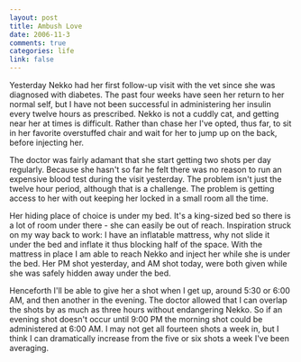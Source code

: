 ```yaml
--- 
layout: post
title: Ambush Love
date: 2006-11-3
comments: true
categories: life
link: false
---
```

Yesterday Nekko had her first follow-up visit with the vet since she was diagnosed with diabetes. The past four weeks have seen her return to her normal self, but I have not been successful in administering her insulin every twelve hours as prescribed. Nekko is not a cuddly cat, and getting near her at times is difficult. Rather than chase her I've opted, thus far, to sit in her favorite overstuffed chair and wait for her to jump up on the back, before injecting her.

The doctor was fairly adamant that she start getting two shots per day regularly. Because she hasn't so far he felt there was no reason to run an expensive blood test during the visit yesterday. The problem isn't just the twelve hour period, although that is a challenge. The problem is getting access to her with out keeping her locked in a small room all the time.

Her hiding place of choice is under my bed. It's a king-sized bed so there is a lot of room under there - she can easily be out of reach. Inspiration struck on my way back to work: I have an inflatable mattress, why not slide it under the bed and inflate it thus blocking half of the space. With the mattress in place I am able to reach Nekko and inject her while she is under the bed. Her PM shot yesterday, and AM shot today, were both given while she was safely hidden away under the bed.

Henceforth I'll be able to give her a shot when I get up, around 5:30 or 6:00 AM, and then another in the evening. The doctor allowed that I can overlap the shots by as much as three hours without endangering Nekko. So if an evening shot doesn't occur until 9:00 PM the morning shot could be administered at 6:00 AM. I may not get all fourteen shots a week in, but I think I can dramatically increase from the five or six shots a week I've been averaging.
